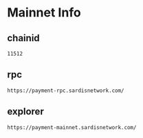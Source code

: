 # Mainnet Info

## chainid
```
11512
```
## rpc

```
https://payment-rpc.sardisnetwork.com/

```

## explorer
```
https://payment-mainnet.sardisnetwork.com/
```
